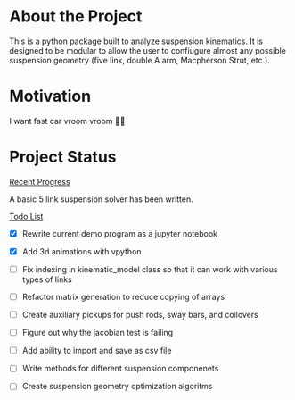 # About the Project
This is a python package built to analyze suspension kinematics. It is designed to be modular to allow the user to confiugure almost any possible suspension geometry (five link, double A arm, Macpherson Strut, etc.). 

# Motivation
I want fast car vroom vroom 🚙💨

# Project Status
<ins>Recent Progress</ins>

A basic 5 link suspension solver has been written.


<ins>Todo List</ins>
- [x] Rewrite current demo program as a jupyter notebook
- [x] Add 3d animations with vpython
- [ ] Fix indexing in kinematic_model class so that it can work with various types of links
- [ ] Refactor matrix generation to reduce copying of arrays
- [ ] Create auxiliary pickups for push rods, sway bars, and coilovers
- [ ] Figure out why the jacobian test is failing
- [ ] Add ability to import and save as csv file
- [ ] Write methods for different suspension componenets
- [ ] Create suspension geometry optimization algoritms 

